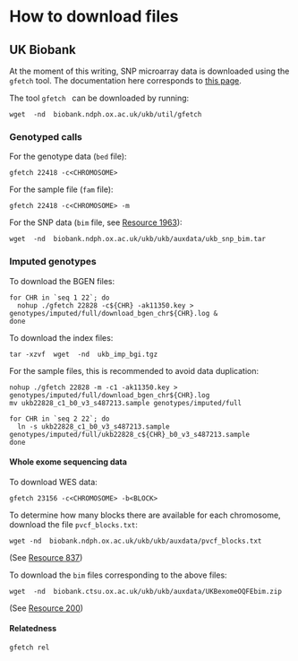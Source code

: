 # How to download files

## UK Biobank

At the moment of this writing, SNP microarray data is downloaded using the `gfetch` tool. The documentation here corresponds to [this page](https://biobank.ctsu.ox.ac.uk/crystal/ukb/docs/instruct_gfetch.html).

The tool `gfetch ` can be downloaded by running:

```
wget  -nd  biobank.ndph.ox.ac.uk/ukb/util/gfetch
```

### Genotyped calls

For the genotype data (`bed` file):
```
gfetch 22418 -c<CHROMOSOME>
```

For the sample file (`fam` file):
```
gfetch 22418 -c<CHROMOSOME> -m
```

For the SNP data (`bim` file, see [Resource 1963](https://biobank.ndph.ox.ac.uk/ukb/refer.cgi?id=1963)):
```
wget  -nd  biobank.ndph.ox.ac.uk/ukb/ukb/auxdata/ukb_snp_bim.tar
```

### Imputed genotypes

To download the BGEN files:

```
for CHR in `seq 1 22`; do  
  nohup ./gfetch 22828 -c${CHR} -ak11350.key > genotypes/imputed/full/download_bgen_chr${CHR}.log &  
done
```

To download the index files:
```wget  -nd  biobank.ctsu.ox.ac.uk/ukb/ukb/auxdata/ukb_imp_bgi.tgz
tar -xzvf  wget  -nd  ukb_imp_bgi.tgz
```

For the sample files, this is recommended to avoid data duplication:
```
nohup ./gfetch 22828 -m -c1 -ak11350.key > genotypes/imputed/full/download_bgen_chr${CHR}.log
mv ukb22828_c1_b0_v3_s487213.sample genotypes/imputed/full

for CHR in `seq 2 22`; do  
  ln -s ukb22828_c1_b0_v3_s487213.sample genotypes/imputed/full/ukb22828_c${CHR}_b0_v3_s487213.sample
done
```


#### Whole exome sequencing data
To download WES data:

```
gfetch 23156 -c<CHROMOSOME> -b<BLOCK>
```

To determine how many blocks there are available for each chromosome, download the file `pvcf_blocks.txt`:
```
wget -nd  biobank.ndph.ox.ac.uk/ukb/ukb/auxdata/pvcf_blocks.txt
```
(See [Resource 837](https://biobank.ndph.ox.ac.uk/ukb/refer.cgi?id=837))

To download the `bim` files corresponding to the above files:

```
wget  -nd  biobank.ctsu.ox.ac.uk/ukb/ukb/auxdata/UKBexomeOQFEbim.zip
```

(See [Resource 200](https://biobank.ndph.ox.ac.uk/ukb/refer.cgi?id=200))


#### Relatedness

```
gfetch rel
```
